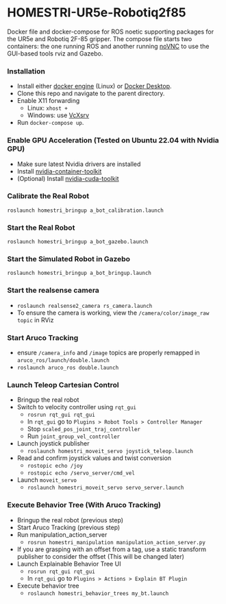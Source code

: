 # HOMESTRI-UR5e-Robotiq2f85

Docker file and docker-compose for ROS noetic  supporting packages for the UR5e and Robotiq 2F-85 gripper. The compose file starts two containers: the one running ROS and another running [noVNC](https://novnc.com/info.html) to use the GUI-based tools rviz and Gazebo.

### Installation
- Install either [docker engine](https://docs.docker.com/engine/install/ubuntu/) (Linux) or [Docker Desktop](https://www.docker.com/).
- Clone this repo and navigate to the parent directory.
- Enable X11 forwarding
    - Linux: `xhost +`
    - Windows: use [VcXsrv](https://sourceforge.net/projects/vcxsrv/)
- Run `docker-compose up`.

### Enable GPU Acceleration (Tested on Ubuntu 22.04 with Nvidia GPU)
- Make sure latest Nvidia drivers are installed
- Install [nvidia-container-toolkit](https://docs.nvidia.com/datacenter/cloud-native/container-toolkit/install-guide.html#docker)
- (Optional) Install [nvidia-cuda-toolkit](https://installati.one/install-nvidia-cuda-toolkit-ubuntu-22-04/)

### Calibrate the Real Robot
```
roslaunch homestri_bringup a_bot_calibration.launch
```

### Start the Real Robot
```
roslaunch homestri_bringup a_bot_gazebo.launch
```

### Start the Simulated Robot in Gazebo
```
roslaunch homestri_bringup a_bot_bringup.launch
```

### Start the realsense camera
- `roslaunch realsense2_camera rs_camera.launch`
- To ensure the camera is working, view the `/camera/color/image_raw topic` in RViz

### Start Aruco Tracking
- ensure `/camera_info` and `/image` topics are properly remapped in `aruco_ros/launch/double.launch`
- `roslaunch aruco_ros double.launch`

### Launch Teleop Cartesian Control
- Bringup the real robot
- Switch to velocity controller using `rqt_gui`
    - `rosrun rqt_gui rqt_gui`
    - In `rqt_gui` go to `Plugins > Robot Tools > Controller Manager`
    - Stop `scaled_pos_joint_traj_controller`
    - Run `joint_group_vel_controller`
- Launch joystick publisher
    - `roslaunch homestri_moveit_servo joystick_teleop.launch`
- Read and confirm joystick values and twist conversion
    - `rostopic echo /joy`
    - `rostopic echo /servo_server/cmd_vel`
- Launch `moveit_servo`
    - `roslaunch homestri_moveit_servo servo_server.launch`

### Execute Behavior Tree (With Aruco Tracking)
- Bringup the real robot (previous step)
- Start Aruco Tracking (previous step)
- Run manipulation_action_server
    - `rosrun homestri_manipulation manipulation_action_server.py`
- If you are grasping with an offset from a tag, use a static transform publisher to consider the offset (This will be changed later)
- Launch Explainable Behavior Tree UI
    - `rosrun rqt_gui rqt_gui`
    - In `rqt_gui` go to `Plugins > Actions > Explain BT Plugin`
- Execute behavior tree
    - `roslaunch homestri_behavior_trees my_bt.launch`